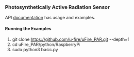 ### Photosynthetically Active Radiation Sensor

API [documentation](http://ufire.co/docs/uFire_PAR/) has usage and examples.

#### Running the Examples
1. git clone https://github.com/u-fire/uFire_PAR.git --depth=1
2. cd uFire_PAR/python/RaspberryPi
3. sudo python3 basic.py